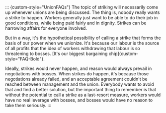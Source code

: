 ::: {custom-style="UnionFAQs"}
The topic of striking will necessarily come up whenever unions are being
discussed. The thing is, nobody really wants a strike to happen. Workers
generally just want to be able to do their job in good conditions, while being
paid fairly and in dignity. Strikes can be harrowing affairs for everyone
involved.

But in a way, it's the hypothetical possibility of calling a strike that forms
the basis of our power when we unionize. It's because our labour is the source
of all profits that the idea of workers withdrawing that labour is so
threatening to bosses. [It's our biggest bargaining
chip]{custom-style="FAQ-Bold"}.

Ideally, strikes would never happen, and reason would always prevail in
negotiations with bosses. When strikes do happen, it's because those
negotiations already failed, and an acceptable agreement couldn't be reached
between management and the union. Everybody wants to avoid that and find a
better solution, but the important thing to remember is that without the
potential to call a strike as a last-resort measure, workers would have no real
leverage with bosses, and bosses would have no reason to take them seriously.
:::
